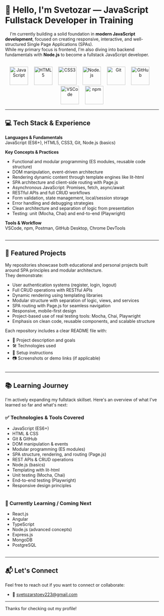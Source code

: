# 👋 Hello, I'm Svetozar — JavaScript Fullstack Developer in Training

&nbsp; &nbsp;  I'm currently building a solid foundation in <strong style="color:#111;">modern JavaScript development</strong>, focused on creating responsive, interactive, and well-structured Single Page Applications (SPAs).  
While my primary focus is frontend, I'm also diving into backend fundamentals with <strong style="color:#111;">Node.js</strong> to become a fullstack JavaScript developer.<br><br>

  
<p align="center">
  <img src="https://cdn.jsdelivr.net/gh/devicons/devicon/icons/javascript/javascript-original.svg" width="60" height="60" alt="JavaScript" />&nbsp;&nbsp;&nbsp;&nbsp;
  <img src="https://cdn.jsdelivr.net/gh/devicons/devicon/icons/html5/html5-original.svg" width="60" height="60" alt="HTML5" />&nbsp;&nbsp;&nbsp;&nbsp;
  <img src="https://cdn.jsdelivr.net/gh/devicons/devicon/icons/css3/css3-original.svg" width="60" height="60" alt="CSS3" />&nbsp;&nbsp;&nbsp;&nbsp;
  <img src="https://cdn.jsdelivr.net/gh/devicons/devicon/icons/nodejs/nodejs-original.svg" width="60" height="60" alt="Node.js" />&nbsp;&nbsp;&nbsp;&nbsp;
  <img src="https://cdn.jsdelivr.net/gh/devicons/devicon/icons/git/git-original.svg" width="60" height="60" alt="Git" />&nbsp;&nbsp;&nbsp;&nbsp;
  <img src="https://cdn.jsdelivr.net/gh/devicons/devicon/icons/github/github-original.svg" width="60" height="60" alt="GitHub" />&nbsp;&nbsp;&nbsp;&nbsp;
  <img src="https://cdn.jsdelivr.net/gh/devicons/devicon/icons/vscode/vscode-original.svg" width="60" height="60" alt="VSCode" />&nbsp;&nbsp;&nbsp;&nbsp;
  <img src="https://img.shields.io/badge/npm-CB3837?logo=npm&logoColor=white" width="60" height="60" alt="npm" />
</p>


---

## 💻 Tech Stack & Experience

**Languages & Fundamentals**  
JavaScript (ES6+), HTML5, CSS3, Git, Node.js (basics)

**Key Concepts & Practices**  
- Functional and modular programming (ES modules, reusable code structure)  
- DOM manipulation, event-driven architecture  
- Rendering dynamic content through template engines like lit-html  
- SPA architecture and client-side routing with Page.js  
- Asynchronous JavaScript: Promises, fetch, async/await  
- RESTful APIs and full CRUD workflows  
- Form validation, state management, local/session storage  
- Error handling and debugging strategies  
- Clean architecture and separation of logic from presentation  
- Testing: unit (Mocha, Chai) and end-to-end (Playwright)

**Tools & Workflow**  
VSCode, npm, Postman, GitHub Desktop, Chrome DevTools<br><br>

---

## 🚀 Featured Projects

My repositories showcase both educational and personal projects built around SPA principles and modular architecture.  
They demonstrate:

- User authentication systems (register, login, logout)  
- Full CRUD operations with RESTful APIs  
- Dynamic rendering using templating libraries  
- Modular structure with separation of logic, views, and services  
- SPA routing with Page.js for seamless navigation  
- Responsive, mobile-first design  
- Project-based use of real testing tools: Mocha, Chai, Playwright  
- Emphasis on clean code, reusable components, and scalable structure  

Each repository includes a clear README file with:

- 📝 Project description and goals  
- 🛠️ Technologies used  
- 🔧 Setup instructions  
- 📷 Screenshots or demo links (if applicable)<br><br>

---

## 📚 Learning Journey

I'm actively expanding my fullstack skillset. Here's an overview of what I've learned so far and what's next:

### ✅ Technologies & Tools Covered
- JavaScript (ES6+)
- HTML & CSS
- Git & GitHub
- DOM manipulation & events
- Modular programming (ES modules)
- SPA structure, rendering, and routing (Page.js)
- REST APIs & CRUD operations
- Node.js (basics)
- Templating with lit-html
- Unit testing (Mocha, Chai)
- End-to-end testing (Playwright)
- Responsive design principles<br><br>

### 🧠 Currently Learning / Coming Next
- React.js  
- Angular  
- TypeScript  
- Node.js (advanced concepts)  
- Express.js  
- MongoDB  
- PostgreSQL  <br><br>
---

## 📬 Let's Connect

Feel free to reach out if you want to connect or collaborate:

- 📧 svetozarstoev223@gmail.com 

---

Thanks for checking out my profile!  
